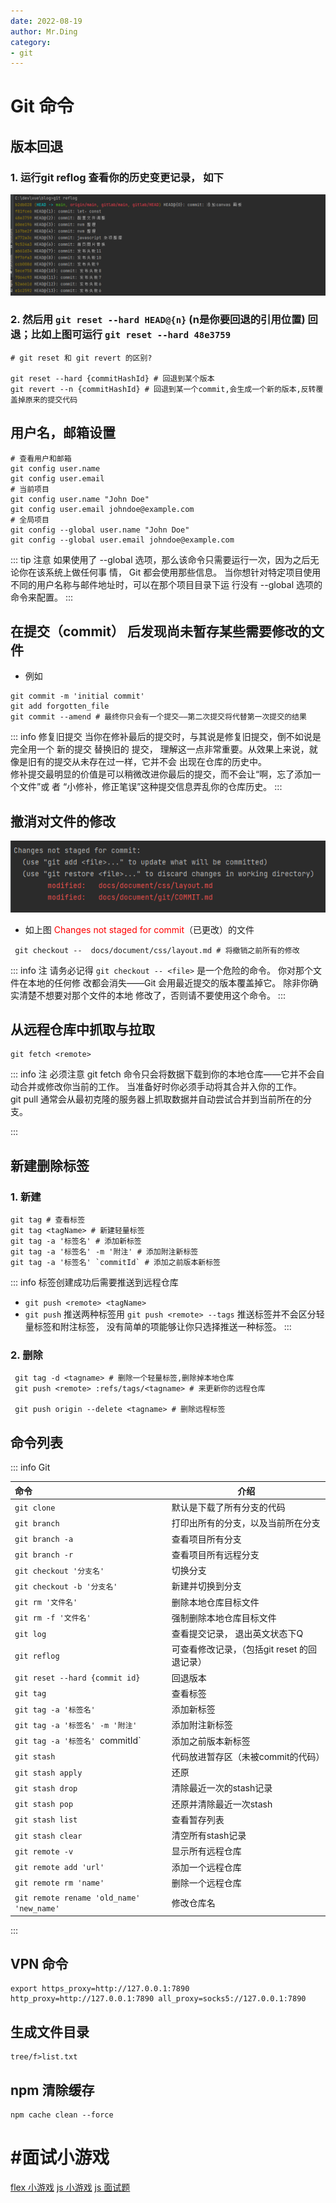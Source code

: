 ```yaml
---
date: 2022-08-19
author: Mr.Ding
category:
- git
---
```


# Git 命令



## 版本回退
### 1. 运行git reflog 查看你的历史变更记录， 如下
![Alt](./img/img.png "图片标题")

### 2. 然后用 `git reset --hard HEAD@{n}` (n是你要回退的引用位置) 回退；比如上图可运行 `git reset --hard 48e3759`

```shell
# git reset 和 git revert 的区别?

git reset --hard {commitHashId} # 回退到某个版本 
git revert --n {commitHashId} # 回退到某一个commit,会生成一个新的版本,反转覆盖掉原来的提交代码
```

## 用户名，邮箱设置
```shell
# 查看用户和邮箱
git config user.name
git config user.email
# 当前项目
git config user.name "John Doe"
git config user.email johndoe@example.com
# 全局项目
git config --global user.name "John Doe"
git config --global user.email johndoe@example.com
```
::: tip 注意
如果使用了 --global 选项，那么该命令只需要运行一次，因为之后无论你在该系统上做任何事
情， Git 都会使用那些信息。 当你想针对特定项目使用不同的用户名称与邮件地址时，可以在那个项目目录下运
行没有 --global 选项的命令来配置。
:::

## 在提交（commit） 后发现尚未暂存某些需要修改的文件
- 例如
```shell
git commit -m 'initial commit'
git add forgotten_file
git commit --amend # 最终你只会有一个提交——第二次提交将代替第一次提交的结果
```
::: info 修复旧提交
当你在修补最后的提交时，与其说是修复旧提交，倒不如说是完全用一个 新的提交 替换旧的
提交， 理解这一点非常重要。从效果上来说，就像是旧有的提交从未存在过一样，它并不会
出现在仓库的历史中。<br/>
修补提交最明显的价值是可以稍微改进你最后的提交，而不会让“啊，忘了添加一个文件”或
者 “小修补，修正笔误”这种提交信息弄乱你的仓库历史。
:::

## 撤消对文件的修改

![Alt](./img/img_1.png "图片标题")

- 如上图 <span style="color: red">Changes not staged for commit</span>（已更改）的文件

```shell
 git checkout --  docs/document/css/layout.md # 将撤销之前所有的修改
```
::: info 注
请务必记得 `git checkout -- <file>` 是一个危险的命令。 你对那个文件在本地的任何修
改都会消失——Git 会用最近提交的版本覆盖掉它。 除非你确实清楚不想要对那个文件的本地
修改了，否则请不要使用这个命令。
:::

## 从远程仓库中抓取与拉取

```shell
git fetch <remote>
```
::: info 注
必须注意 git fetch 命令只会将数据下载到你的本地仓库——它并不会自动合并或修改你当前的工作。 当准备好时你必须手动将其合并入你的工作。<br/>
git pull 通常会从最初克隆的服务器上抓取数据并自动尝试合并到当前所在的分支。

:::

## 新建删除标签

### 1. 新建
```shell
git tag # 查看标签
git tag <tagName> # 新建轻量标签
git tag -a '标签名' # 添加新标签
git tag -a '标签名' -m '附注' # 添加附注新标签
git tag -a '标签名' `commitId` # 添加之前版本新标签
```
::: info 标签创建成功后需要推送到远程仓库
- `git push <remote> <tagName>` 
- `git push` 推送两种标签用 `git push <remote> --tags` 推送标签并不会区分轻量标签和附注标签， 没有简单的项能够让你只选择推送一种标签。
:::

### 2. 删除
```shell
 git tag -d <tagname> # 删除一个轻量标签,删除掉本地仓库
 git push <remote> :refs/tags/<tagname> # 来更新你的远程仓库
 
 git push origin --delete <tagname> # 删除远程标签
```

## 命令列表

::: info Git

| 命令 |  介绍 |
|:-----|------|
|`git clone` |默认是下载了所有分支的代码|
|`git branch` |打印出所有的分支，以及当前所在分支|
|`git branch -a` |查看项目所有分支|
|`git branch -r` |查看项目所有远程分支|
|`git checkout '分支名'` |切换分支|
|`git checkout -b '分支名'` |新建并切换到分支|
|`git rm '文件名'` |删除本地仓库目标文件|
|`git rm -f '文件名'` |强制删除本地仓库目标文件|
|`git log` |查看提交记录， 退出英文状态下Q|
|`git reflog` |可查看修改记录，（包括git reset 的回退记录）|
|`git reset --hard {commit id}`  |回退版本|
|`git tag`  |查看标签|
|`git tag -a '标签名'`  |添加新标签|
|`git tag -a '标签名' -m '附注'`  |添加附注新标签|
|`git tag -a '标签名' `commitId`  |添加之前版本新标签|
|`git stash`  |代码放进暂存区（未被commit的代码）|
|`git stash apply` |还原|
|`git stash drop` |清除最近一次的stash记录|
|`git stash pop` |还原并清除最近一次stash|
|`git stash list` |查看暂存列表|
|`git stash clear` |清空所有stash记录|
|`git remote -v`  |显示所有远程仓库|
|`git remote add 'url'`   |添加一个远程仓库|
|`git remote rm 'name'`   |删除一个远程仓库|
|`git remote rename 'old_name' 'new_name'`   |修改仓库名|

:::

## VPN 命令
```shell
export https_proxy=http://127.0.0.1:7890 http_proxy=http://127.0.0.1:7890 all_proxy=socks5://127.0.0.1:7890
```

## 生成文件目录

```shell
tree/f>list.txt
```

## npm 清除缓存

```shell
npm cache clean --force
```

# #面试小游戏

[flex 小游戏](http://flexboxfroggy.com/)
[js 小游戏](https://codepip.com/games/sherlock-scopes/)
[js 面试题](https://jschallenger.com/)